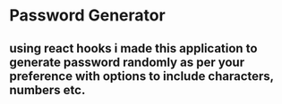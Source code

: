 # Password Generator
## using react hooks i made this application to generate password randomly as per your preference with options to include characters, numbers etc.
